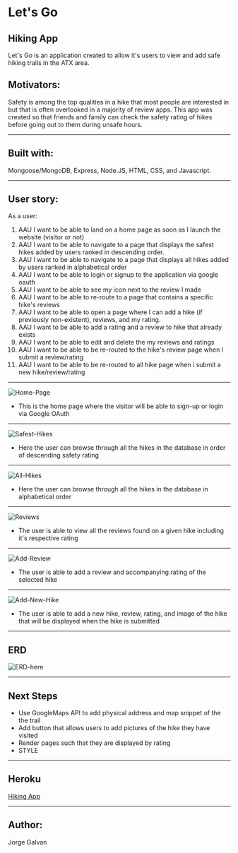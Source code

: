 # Let's Go

## Hiking App

Let's Go is an application created to allow it's users to view and add safe hiking trails in the ATX area.

## Motivators:

Safety is among the top qualities in a hike that most people are interested in but that is often overlooked in a majority of review apps. This app was created so that friends and family can check the safety rating of hikes before going out to them during unsafe hours.

---

## Built with:

Mongoose/MongoDB, Express, Node.JS, HTML, CSS, and Javascript.

---

## User story:

As a user:

1. AAU I want to be able to land on a home page as soon as I launch the website (visitor or not)
2. AAU I want to be able to navigate to a page that displays the safest hikes added by users ranked in descending order.
3. AAU I want to be able to navigate to a page that displays all hikes added by users ranked in alphabetical order
4. AAU I want to be able to login or signup to the application via google oauth
5. AAU I want to be able to see my icon next to the review I made
6. AAU I want to be able to re-route to a page that contains a specific hike's reviews
7. AAU I want to be able to open a page where I can add a hike (if previously non-existent), reviews, and my rating.
8. AAU I want to be able to add a rating and a review to hike that already exists
9. AAU I want to be able to edit and delete the my reviews and ratings
10. AAU I want to be able to be re-routed to the hike's review page when I submit a review/rating
11. AAU I want to be able to be re-routed to all hike page when i submit a new hike/review/rating

---

![Home-Page](https://i.imgur.com/I0kB2Fh.png)

- This is the home page where the visitor will be able to sign-up or login via Google OAuth

---

![Safest-Hikes](https://i.imgur.com/BQECBft.png)

- Here the user can browse through all the hikes in the database in order of descending safety rating

---

![All-Hikes](https://i.imgur.com/NIy3Tzr.png)

- Here the user can browse through all the hikes in the database in alphabetical order

---

![Reviews](https://i.imgur.com/YSzlFq2.png)

- The user is able to view all the reviews found on a given hike including it's respective rating

---

![Add-Review](https://i.imgur.com/BpEmROt.png)

- The user is able to add a review and accompanying rating of the selected hike

---

![Add-New-Hike](https://i.imgur.com/jpqdpTh.png)

- The user is able to add a new hike, review, rating, and image of the hike that will be displayed when the hike is submitted

---

## ERD

![ERD-here](https://i.imgur.com/qJwU4pY.png)

---

## Next Steps

- Use GoogleMaps API to add physical address and map snippet of the the trail
- Add button that allows users to add pictures of the hike they have visited
- Render pages such that they are displayed by rating
- STYLE

---

## Heroku

<a href="https://git.heroku.com/hiking-app-sei.git">Hiking App</a>

---

## Author:

Jorge Galvan
